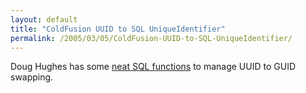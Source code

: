 ```yaml
---
layout: default
title: "ColdFusion UUID to SQL UniqueIdentifier"
permalink: /2005/03/05/ColdFusion-UUID-to-SQL-UniqueIdentifier/
---
```


Doug Hughes has some <a href="http://www.doughughes.net/index.cfm/page-blogLink/entryId-89" target="_blank">neat SQL functions</a> to manage UUID to GUID swapping.<br/>